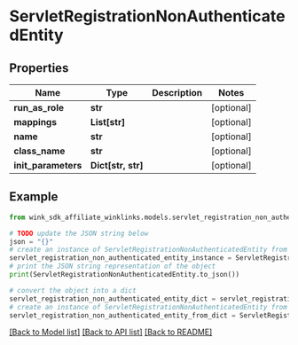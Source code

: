 # ServletRegistrationNonAuthenticatedEntity


## Properties

Name | Type | Description | Notes
------------ | ------------- | ------------- | -------------
**run_as_role** | **str** |  | [optional] 
**mappings** | **List[str]** |  | [optional] 
**name** | **str** |  | [optional] 
**class_name** | **str** |  | [optional] 
**init_parameters** | **Dict[str, str]** |  | [optional] 

## Example

```python
from wink_sdk_affiliate_winklinks.models.servlet_registration_non_authenticated_entity import ServletRegistrationNonAuthenticatedEntity

# TODO update the JSON string below
json = "{}"
# create an instance of ServletRegistrationNonAuthenticatedEntity from a JSON string
servlet_registration_non_authenticated_entity_instance = ServletRegistrationNonAuthenticatedEntity.from_json(json)
# print the JSON string representation of the object
print(ServletRegistrationNonAuthenticatedEntity.to_json())

# convert the object into a dict
servlet_registration_non_authenticated_entity_dict = servlet_registration_non_authenticated_entity_instance.to_dict()
# create an instance of ServletRegistrationNonAuthenticatedEntity from a dict
servlet_registration_non_authenticated_entity_from_dict = ServletRegistrationNonAuthenticatedEntity.from_dict(servlet_registration_non_authenticated_entity_dict)
```
[[Back to Model list]](../README.md#documentation-for-models) [[Back to API list]](../README.md#documentation-for-api-endpoints) [[Back to README]](../README.md)


